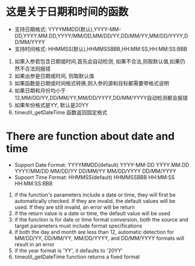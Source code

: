# 这是关于日期和时间的函数  
 
- 支持日期格式: YYYYMMDD(默认),YYYY-MM-DD,YYYY.MM.DD,YYYY/MM/DD,MM/DD/YY,DD/MM/YY,MM/DD/YYYY,DD/MM/YYYY  
- 支持时间格式: HHMMSS(默认),HHMMSSBBB,HH:MM:SS,HH:MM:SS:BBB  

1. 如果入参若包含日期或时间,首先会自动检测, 如果不合法,则取默认值,如果仍然不合法则报错  
2. 如果出参是日期或时间, 则取默认值  
3. 如果函数是日期或时间格式转换,则入参的源和目标都需要带格式说明  
4. 如果日期和月份均小于12,MM/DD/YY,DD/MM/YY,MM/DD/YYYY,DD/MM/YYYY自动检测都会报错  
5. 如果年份格式是YY, 默认是20YY  
6. timeutil_getDateTime 函数返回固定格式  


# There are function about date and time  
- Support Date Format: YYYYMMDD(default)
                       YYYY-MM-DD
                       YYYY.MM.DD
                       YYYY/MM/DD
                       MM/DD/YY
                       DD/MM/YY
                       MM/DD/YYYY
                       DD/MM/YYYY
- Supoort Time Format: HHMMSS(default)
                       HHMMSSBBB
                       HH:MM:SS
                       HH:MM:SS:BBB  

1. if the function's parameters include a date or time, they will first be automatically checked. If they are invalid, the default values will be used. If they are still invalid, an error will be return  
2. if the return value is a date or time, the default value will be used  
3. if the function is for date or time format conversion, both the source and target parameters must include format specifications  
4. if both the day and month are less than 12, automatic detection for MM/DD/YY, DD/MM/YY, MM/DD/YYYY, and DD/MM/YYYY formats will result in an error  
5. if the year format is 'YY', it defaults to '20YY'  
6. timeutil_getDateTime function returns a fixed format  